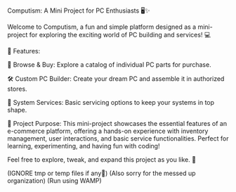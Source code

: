Computism: A Mini Project for PC Enthusiasts 🖥️✨

Welcome to Computism, a fun and simple platform designed as a mini-project for exploring the exciting world of PC building and services! 💻

🌟 Features:

🛒 Browse & Buy: Explore a catalog of individual PC parts for purchase.

🛠️ Custom PC Builder: Create your dream PC and assemble it in authorized stores.

🔧 System Services: Basic servicing options to keep your systems in top shape.

🎯 Project Purpose:
This mini-project showcases the essential features of an e-commerce platform, offering a hands-on experience with inventory management, user interactions, and basic service functionalities. Perfect for learning, experimenting, and having fun with coding!


Feel free to explore, tweak, and expand this project as you like. 🌈

(IGNORE tmp or temp files if any🙂)
(Also sorry for the messed up organization)
(Run using WAMP)
